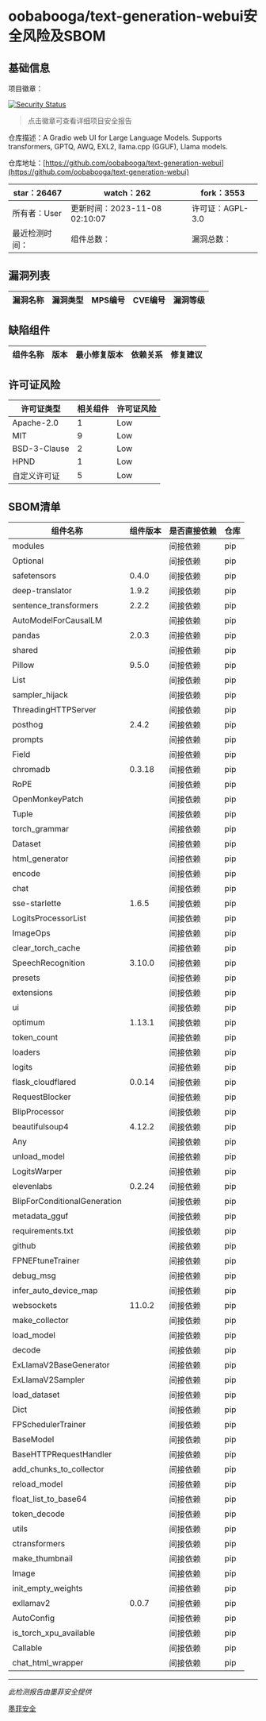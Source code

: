 # oobabooga/text-generation-webui安全风险及SBOM

## 基础信息

项目徽章：

[![Security Status](https://www.murphysec.com/platform3/v31/badge/1721961946630627328.svg)](https://www.murphysec.com/console/report/1693689165144481792/1721961946630627328)

> 点击徽章可查看详细项目安全报告

仓库描述：A Gradio web UI for Large Language Models. Supports transformers, GPTQ, AWQ, EXL2, llama.cpp (GGUF), Llama models.

仓库地址：[https://github.com/oobabooga/text-generation-webui](https://github.com/oobabooga/text-generation-webui)

| star：26467 | watch：262 | fork：3553 |
| ----------- | -------------- | ------------ |
| 所有者：User | 更新时间：2023-11-08 02:10:07 | 许可证：AGPL-3.0 |
| 最近检测时间： | 组件总数： | 漏洞总数： |




## 漏洞列表

| 漏洞名称 | 漏洞类型 | MPS编号 | CVE编号 | 漏洞等级 |
| ------- | ------ | ------- | ------ | ----- |





## 缺陷组件

| 组件名称 | 版本 | 最小修复版本 | 依赖关系 | 修复建议 |
| -------- | ---- | ------------ | -------- | -------- |





## 许可证风险

| 许可证类型 | 相关组件 | 许可证风险 |
| ---------- | -------- | ---------- |
|Apache-2.0|1|Low|
|MIT|9|Low|
|BSD-3-Clause|2|Low|
|HPND|1|Low|
|自定义许可证|5|Low|




## SBOM清单

| 组件名称 | 组件版本 | 是否直接依赖 | 仓库 |
| -------- | -------- | ------------ | ---- |
|modules||间接依赖|pip|
|Optional||间接依赖|pip|
|safetensors|0.4.0|间接依赖|pip|
|deep-translator|1.9.2|间接依赖|pip|
|sentence_transformers|2.2.2|间接依赖|pip|
|AutoModelForCausalLM||间接依赖|pip|
|pandas|2.0.3|间接依赖|pip|
|shared||间接依赖|pip|
|Pillow|9.5.0|间接依赖|pip|
|List||间接依赖|pip|
|sampler_hijack||间接依赖|pip|
|ThreadingHTTPServer||间接依赖|pip|
|posthog|2.4.2|间接依赖|pip|
|prompts||间接依赖|pip|
|Field||间接依赖|pip|
|chromadb|0.3.18|间接依赖|pip|
|RoPE||间接依赖|pip|
|OpenMonkeyPatch||间接依赖|pip|
|Tuple||间接依赖|pip|
|torch_grammar||间接依赖|pip|
|Dataset||间接依赖|pip|
|html_generator||间接依赖|pip|
|encode||间接依赖|pip|
|chat||间接依赖|pip|
|sse-starlette|1.6.5|间接依赖|pip|
|LogitsProcessorList||间接依赖|pip|
|ImageOps||间接依赖|pip|
|clear_torch_cache||间接依赖|pip|
|SpeechRecognition|3.10.0|间接依赖|pip|
|presets||间接依赖|pip|
|extensions||间接依赖|pip|
|ui||间接依赖|pip|
|optimum|1.13.1|间接依赖|pip|
|token_count||间接依赖|pip|
|loaders||间接依赖|pip|
|logits||间接依赖|pip|
|flask_cloudflared|0.0.14|间接依赖|pip|
|RequestBlocker||间接依赖|pip|
|BlipProcessor||间接依赖|pip|
|beautifulsoup4|4.12.2|间接依赖|pip|
|Any||间接依赖|pip|
|unload_model||间接依赖|pip|
|LogitsWarper||间接依赖|pip|
|elevenlabs|0.2.24|间接依赖|pip|
|BlipForConditionalGeneration||间接依赖|pip|
|metadata_gguf||间接依赖|pip|
|requirements.txt||间接依赖|pip|
|github||间接依赖|pip|
|FPNEFtuneTrainer||间接依赖|pip|
|debug_msg||间接依赖|pip|
|infer_auto_device_map||间接依赖|pip|
|websockets|11.0.2|间接依赖|pip|
|make_collector||间接依赖|pip|
|load_model||间接依赖|pip|
|decode||间接依赖|pip|
|ExLlamaV2BaseGenerator||间接依赖|pip|
|ExLlamaV2Sampler||间接依赖|pip|
|load_dataset||间接依赖|pip|
|Dict||间接依赖|pip|
|FPSchedulerTrainer||间接依赖|pip|
|BaseModel||间接依赖|pip|
|BaseHTTPRequestHandler||间接依赖|pip|
|add_chunks_to_collector||间接依赖|pip|
|reload_model||间接依赖|pip|
|float_list_to_base64||间接依赖|pip|
|token_decode||间接依赖|pip|
|utils||间接依赖|pip|
|ctransformers||间接依赖|pip|
|make_thumbnail||间接依赖|pip|
|Image||间接依赖|pip|
|init_empty_weights||间接依赖|pip|
|exllamav2|0.0.7|间接依赖|pip|
|AutoConfig||间接依赖|pip|
|is_torch_xpu_available||间接依赖|pip|
|Callable||间接依赖|pip|
|chat_html_wrapper||间接依赖|pip|


------

*此检测报告由墨菲安全提供*

[墨菲安全](www.murphysec.com)